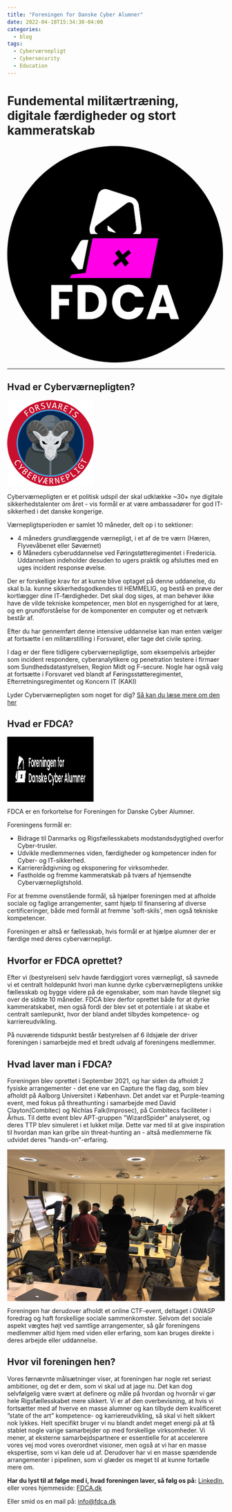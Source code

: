 ```yaml
---
title: "Foreningen for Danske Cyber Alumner"
date: 2022-04-18T15:34:30-04:00
categories:
  - blog
tags:
  - Cyberværnepligt
  - Cybersecurity
  - Education
---
```


# Fundemental militærtræning, digitale færdigheder og stort kammeratskab

<img src="/assets/images/fdca_logo.png" align="center" height="500" width="500" style="border-radius:50%">

---

## Hvad er Cyberværnepligten?
<img src="/assets/images/Cvpl_logo.png" align="center" height="200" width="200" >

Cyberværnepligten er et politisk udspil der skal udklække ~30+ nye digitale sikkerhedstalenter om året - vis formål er at være ambassadører for god IT-sikkerhed i det danske kongerige. 

Værnepligtsperioden er samlet 10 måneder, delt op i to sektioner: 
- 4 måneders grundlæggende værnepligt, i et af de tre værn (Hæren, Flyvevåbenet eller Søværnet)
- 6 Måneders cyberuddannelse ved Føringstøtteregimentet i Fredericia. Uddannelsen indeholder desuden to ugers praktik og afsluttes med en uges incident response øvelse.  


Der er forskellige krav for at kunne blive optaget på denne uddanelse, du skal b.la. kunne sikkerhedsgodkendes til HEMMELIG, og bestå en prøve der kortlægger dine IT-færdigheder.
Det skal dog siges, at man behøver ikke have de vilde tekniske kompetencer, men blot en nysgerrighed for at lære, og en grundforståelse for de komponenter en computer og et netværk består af. 

Efter du har gennemført denne intensive uddannelse kan man enten vælger at fortsætte i en militærstilling i Forsvaret, eller tage det civile spring. 

I dag er der flere tidligere cyberværnepligtige, som eksempelvis arbejder som incident respondere, cyberanalytikere og penetration testere i firmaer som Sundhedsdatastyrelsen, Region Midt og F-secure. Nogle har også valg at fortsætte i Forsvaret ved blandt af Føringsstøtteregimentet, Efterretningsregimentet og Koncern IT (KAKI) 


Lyder Cyberværnepligten som noget for dig?
 [Så kan du læse mere om den her](https://karriere.forsvaret.dk/varnepligt/varnepligten/cybervarnepligt/)

## Hvad er FDCA?

<img src="/assets/images/fdca_logo_long.png" align="center" height="150" width="200" style="margin:0 auto;">

FDCA er en forkortelse for Foreningen for Danske Cyber Alumner. 

Foreningens formål er: 
- Bidrage til Danmarks og Rigsfællesskabets modstandsdygtighed overfor Cyber-trusler.
- Udvikle medlemmernes viden, færdigheder og kompetencer inden for Cyber- og IT-sikkerhed.
- Karriererådgivning og eksponering for virksomheder. 
- Fastholde og fremme kammeratskab på tværs af hjemsendte Cyberværnepligtshold.

For at fremme ovenstående formål, så hjælper foreningen med at afholde sociale og faglige arrangementer, samt hjælp til finansering af diverse certificeringer, både med formål at fremme 'soft-skils', men også tekniske kompetencer. 

Foreningen er altså er fællesskab, hvis formål er at hjælpe alumner der er færdige med deres cyberværnepligt. 

## Hvorfor er FDCA oprettet?

Efter vi (bestyrelsen) selv havde færdiggjort vores værnepligt, så savnede vi et centralt holdepunkt hvori man kunne dyrke cyberværnepligtens unikke fællesskab og bygge videre på de egenskaber, som man havde tilegnet sig over de sidste 10 måneder. FDCA blev derfor oprettet både for at dyrke kammeratskabet, men også fordi der blev set et potentiale i at skabe et centralt samlepunkt, hvor der bland andet tilbydes kompetence- og karriereudvikling. 


På nuværende tidspunkt består bestyrelsen af 6 ildsjæle der driver foreningen i samarbejde med et bredt udvalg af foreningens medlemmer. 

## Hvad laver man i FDCA?
Foreningen blev oprettet i September 2021, og har siden da afholdt 2 fysiske arrangementer - det ene var en Capture the flag dag, som blev afholdt på Aalborg Universitet i København. Det andet var et Purple-teaming event, med fokus på threathunting i samarbejde med David Clayton(Combitec) og Nichlas Falk(Improsec), på Combitecs faciliteter i Århus. Til dette event blev APT-gruppen "WizardSpider" analyseret, og deres TTP blev simuleret i et lukket miljø. Dette var med til at give inspiration til hvordan man kan gribe sin threat-hunting an - altså medlemmerne fik udvidet deres "hands-on"-erfaring. 

<img src="/assets/images/IMG_1438.jpg" align="center" height="350" width="550" >


Foreningen har derudover afholdt et online CTF-event, deltaget i OWASP foredrag og haft forskellige sociale sammenkomster. Selvom det sociale aspekt vægtes højt ved samtlige arrangementer, så går foreningens medlemmer altid hjem med viden eller erfaring, som kan bruges direkte i deres arbejde eller uddannelse. 

## Hvor vil foreningen hen?
Vores førnævnte målsætninger viser, at foreningen har nogle ret seriøst ambitioner, og det er dem, som vi skal ud at jage nu. Det kan dog selvfølgelig være svært at definere og måle på hvordan og hvornår vi gør hele Rigsfællesskabet mere sikkert. Vi er af den overbevisning, at hvis vi fortsætter med af hverve en masse alumner og kan tilbyde dem kvalificeret ”state of the art” kompetence- og karriereudvikling, så skal vi helt sikkert nok lykkes. 
Helt specifikt bruger vi nu blandt andet meget energi på at få stablet nogle varige samarbejder op med forskellige virksomheder. Vi mener, at eksterne samarbejdspartnere er essentielle for at accelerere vores vej mod vores overordnet visioner, men også at vi har en masse ekspertise, som vi kan dele ud af. Derudover har vi en masse spændende arrangementer i pipelinen, som vi glæder os meget til at kunne fortælle mere om. 

**Har du lyst til at følge med i, hvad foreningen laver, så følg os på:**
 [LinkedIn](https://www.linkedin.com/company/foreningen-for-danske-cyber-alumner), eller vores hjemmeside: [FDCA.dk](https://fdca.dk)

 Eller smid os en mail på: 
 info@fdca.dk

